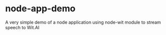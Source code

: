 node-app-demo
=============

A very simple demo of a node application using node-wit module to stream speech to Wit.AI

